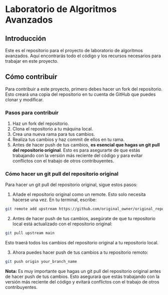 # Laboratorio de Algoritmos Avanzados

## Introducción

Este es el repositorio para el proyecto de laboratorio de algoritmos avanzados. Aquí encontrarás todo el código y los recursos necesarios para trabajar en este proyecto.

## Cómo contribuir

Para contribuir a este proyecto, primero debes hacer un fork del repositorio. Esto creará una copia del repositorio en tu cuenta de GitHub que puedes clonar y modificar.

### Pasos para contribuir

1. Haz un fork del repositorio.
2. Clona el repositorio a tu máquina local.
3. Crea una nueva rama para tus cambios.
4. Realiza tus cambios y haz commit de ellos en tu rama.
5. Antes de hacer push de tus cambios, **es esencial que hagas un git pull del repositorio original**. Esto es para asegurarte de que estás trabajando con la versión más reciente del código y para evitar conflictos con el trabajo de otros contribuyentes.

### Cómo hacer un git pull del repositorio original

Para hacer un git pull del repositorio original, sigue estos pasos:

1. Añade el repositorio original como un remote. Esto solo necesita hacerse una vez. En tu terminal, escribe:

```bash
git remote add upstream https://github.com/original_owner/original_repo.git
```
2. Antes de hacer push de tus cambios, asegúrate de que tu repositorio local está actualizado con el repositorio original:

```bash
git pull upstream main
```
Esto traerá todos los cambios del repositorio original a tu repositorio local.

3. Ahora puedes hacer push de tus cambios a tu repositorio remoto:

```bash
git push origin your_branch_name
```
**Nota:** Es muy importante que hagas un git pull del repositorio original antes de hacer push de tus cambios. Esto asegurará que estás trabajando con la versión más reciente del código y evitará conflictos con el trabajo de otros contribuyentes.


